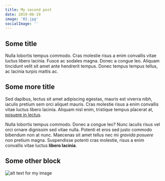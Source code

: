 ```yaml
---
title: My second post
date: 2019-06-19
image: '02.jpg'
socialImage: ''
---
```


## Some title
Nulla lobortis tempus commodo. Cras molestie risus a enim convallis vitae luctus libero lacinia. Fusce ac sodales magna. Donec a congue leo. Aliquam tincidunt velit sit amet ante hendrerit tempus. Donec tempus tempus tellus, ac lacinia turpis mattis ac.

## Some more title
Sed dapibus, lectus sit amet adipiscing egestas, mauris est viverra nibh, iaculis pretium sem orci aliquet mauris. Cras molestie risus a enim convallis vitae luctus libero lacinia. Aliquam nisl enim, tristique tempus placerat at, [posuere in lectus](https://www.google.fr). 

Nulla lobortis tempus commodo. Donec a congue leo? Nunc iaculis risus vel orci ornare dignissim sed vitae nulla. Potenti et eros sed justo commodo bibendum non at nunc. Maecenas sit amet tellus nec mi _gravida posuere_ non pretium magna. Suspendisse potenti cras molestie, risus a enim convallis vitae luctus **libero lacinia**.

## Some other block
![alt text for my image](https://images.unsplash.com/photo-1569099377939-569bbac3c4df?ixlib=rb-1.2.1&auto=format&fit=crop&w=1000&q=80 "Image Title Text")